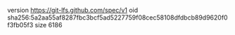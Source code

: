 version https://git-lfs.github.com/spec/v1
oid sha256:5a2aa55af8287fbc3bcf5ad5227759f08cec58108dfdbcb89d9620f0f3fb05f3
size 6186

